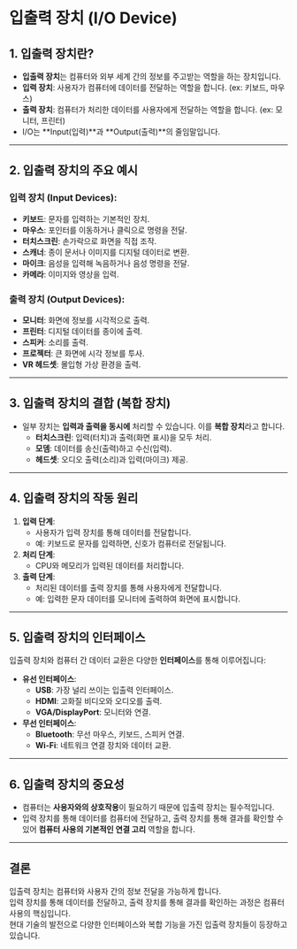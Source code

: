 # **입출력 장치 (I/O Device)**

## **1. 입출력 장치란?**

- **입출력 장치**는 컴퓨터와 외부 세계 간의 정보를 주고받는 역할을 하는 장치입니다.
- **입력 장치**: 사용자가 컴퓨터에 데이터를 전달하는 역할을 합니다. (ex: 키보드, 마우스)
- **출력 장치**: 컴퓨터가 처리한 데이터를 사용자에게 전달하는 역할을 합니다. (ex: 모니터, 프린터)
- I/O는 **Input(입력)**과 **Output(출력)**의 줄임말입니다.

---

## **2. 입출력 장치의 주요 예시**

### **입력 장치 (Input Devices)**:

- **키보드**: 문자를 입력하는 기본적인 장치.
- **마우스**: 포인터를 이동하거나 클릭으로 명령을 전달.
- **터치스크린**: 손가락으로 화면을 직접 조작.
- **스캐너**: 종이 문서나 이미지를 디지털 데이터로 변환.
- **마이크**: 음성을 입력해 녹음하거나 음성 명령을 전달.
- **카메라**: 이미지와 영상을 입력.

### **출력 장치 (Output Devices)**:

- **모니터**: 화면에 정보를 시각적으로 출력.
- **프린터**: 디지털 데이터를 종이에 출력.
- **스피커**: 소리를 출력.
- **프로젝터**: 큰 화면에 시각 정보를 투사.
- **VR 헤드셋**: 몰입형 가상 환경을 출력.

---

## **3. 입출력 장치의 결합 (복합 장치)**

- 일부 장치는 **입력과 출력을 동시에** 처리할 수 있습니다. 이를 **복합 장치**라고 합니다.
  - **터치스크린**: 입력(터치)과 출력(화면 표시)을 모두 처리.
  - **모뎀**: 데이터를 송신(출력)하고 수신(입력).
  - **헤드셋**: 오디오 출력(소리)과 입력(마이크) 제공.

---

## **4. 입출력 장치의 작동 원리**

1. **입력 단계**:
   - 사용자가 입력 장치를 통해 데이터를 전달합니다.
   - 예: 키보드로 문자를 입력하면, 신호가 컴퓨터로 전달됩니다.
2. **처리 단계**:
   - CPU와 메모리가 입력된 데이터를 처리합니다.
3. **출력 단계**:
   - 처리된 데이터를 출력 장치를 통해 사용자에게 전달합니다.
   - 예: 입력한 문자 데이터를 모니터에 출력하여 화면에 표시합니다.

---

## **5. 입출력 장치의 인터페이스**

입출력 장치와 컴퓨터 간 데이터 교환은 다양한 **인터페이스**를 통해 이루어집니다:

- **유선 인터페이스**:
  - **USB**: 가장 널리 쓰이는 입출력 인터페이스.
  - **HDMI**: 고화질 비디오와 오디오를 출력.
  - **VGA/DisplayPort**: 모니터와 연결.
- **무선 인터페이스**:
  - **Bluetooth**: 무선 마우스, 키보드, 스피커 연결.
  - **Wi-Fi**: 네트워크 연결 장치와 데이터 교환.

---

## **6. 입출력 장치의 중요성**

- 컴퓨터는 **사용자와의 상호작용**이 필요하기 때문에 입출력 장치는 필수적입니다.
- 입력 장치를 통해 데이터를 컴퓨터에 전달하고, 출력 장치를 통해 결과를 확인할 수 있어 **컴퓨터 사용의 기본적인 연결 고리** 역할을 합니다.

---

## **결론**

입출력 장치는 컴퓨터와 사용자 간의 정보 전달을 가능하게 합니다.  
입력 장치를 통해 데이터를 전달하고, 출력 장치를 통해 결과를 확인하는 과정은 컴퓨터 사용의 핵심입니다.  
현대 기술의 발전으로 다양한 인터페이스와 복합 기능을 가진 입출력 장치들이 등장하고 있습니다.
